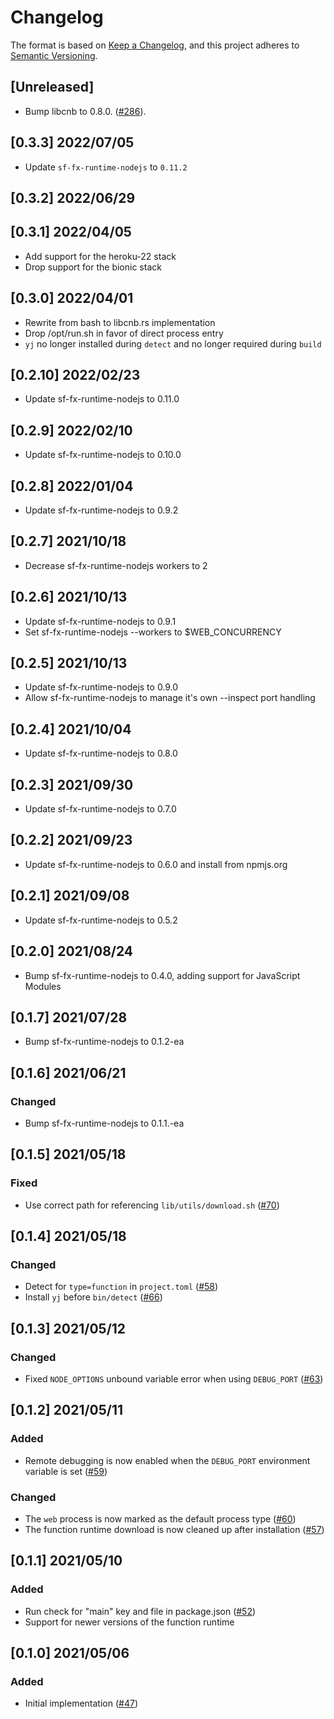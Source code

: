 # Changelog
The format is based on [Keep a Changelog](https://keepachangelog.com/en/1.0.0/),
and this project adheres to [Semantic Versioning](https://semver.org/spec/v2.0.0.html).

## [Unreleased]

- Bump libcnb to 0.8.0. ([#286](https://github.com/heroku/buildpacks-nodejs/pull/286)).

## [0.3.3] 2022/07/05
- Update `sf-fx-runtime-nodejs` to `0.11.2`

## [0.3.2] 2022/06/29

## [0.3.1] 2022/04/05

- Add support for the heroku-22 stack
- Drop support for the bionic stack

## [0.3.0] 2022/04/01

- Rewrite from bash to libcnb.rs implementation
- Drop /opt/run.sh in favor of direct process entry
- `yj` no longer installed during `detect` and no longer required during `build`

## [0.2.10] 2022/02/23

- Update sf-fx-runtime-nodejs to 0.11.0

## [0.2.9] 2022/02/10

- Update sf-fx-runtime-nodejs to 0.10.0

## [0.2.8] 2022/01/04

- Update sf-fx-runtime-nodejs to 0.9.2

## [0.2.7] 2021/10/18

- Decrease sf-fx-runtime-nodejs workers to 2

## [0.2.6] 2021/10/13

- Update sf-fx-runtime-nodejs to 0.9.1
- Set sf-fx-runtime-nodejs --workers to $WEB_CONCURRENCY

## [0.2.5] 2021/10/13

- Update sf-fx-runtime-nodejs to 0.9.0
- Allow sf-fx-runtime-nodejs to manage it's own --inspect port handling

## [0.2.4] 2021/10/04

- Update sf-fx-runtime-nodejs to 0.8.0

## [0.2.3] 2021/09/30

- Update sf-fx-runtime-nodejs to 0.7.0

## [0.2.2] 2021/09/23

- Update sf-fx-runtime-nodejs to 0.6.0 and install from npmjs.org

## [0.2.1] 2021/09/08

- Update sf-fx-runtime-nodejs to 0.5.2

## [0.2.0] 2021/08/24

- Bump sf-fx-runtime-nodejs to 0.4.0, adding support for JavaScript Modules

## [0.1.7] 2021/07/28

- Bump sf-fx-runtime-nodejs to 0.1.2-ea

## [0.1.6] 2021/06/21
### Changed
- Bump sf-fx-runtime-nodejs to 0.1.1.-ea

## [0.1.5] 2021/05/18
### Fixed
- Use correct path for referencing `lib/utils/download.sh` ([#70](https://github.com/heroku/buildpacks-nodejs/pull/70))

## [0.1.4] 2021/05/18
### Changed
- Detect for `type=function` in `project.toml` ([#58](https://github.com/heroku/buildpacks-nodejs/pull/58))
- Install `yj` before `bin/detect` ([#66](https://github.com/heroku/buildpacks-nodejs/pull/66))

## [0.1.3] 2021/05/12
### Changed
- Fixed `NODE_OPTIONS` unbound variable error when using `DEBUG_PORT` ([#63](https://github.com/heroku/buildpacks-nodejs/pull/63))

## [0.1.2] 2021/05/11
### Added
- Remote debugging is now enabled when the `DEBUG_PORT` environment variable is set ([#59](https://github.com/heroku/buildpacks-nodejs/pull/59))

### Changed
- The `web` process is now marked as the default process type ([#60](https://github.com/heroku/buildpacks-nodejs/pull/60))
- The function runtime download is now cleaned up after installation ([#57](https://github.com/heroku/buildpacks-nodejs/pull/57))

## [0.1.1] 2021/05/10
### Added
- Run check for "main" key and file in package.json ([#52](https://github.com/heroku/buildpacks-nodejs/pull/52))
- Support for newer versions of the function runtime

## [0.1.0] 2021/05/06
### Added
- Initial implementation ([#47](https://github.com/heroku/buildpacks-node/pull/47))
